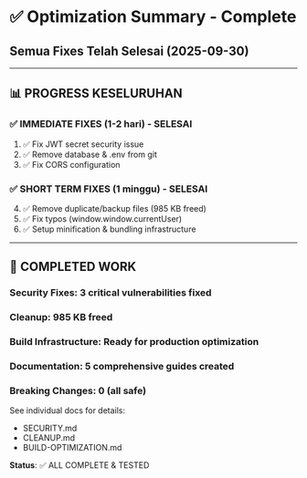 # ✅ Optimization Summary - Complete

## Semua Fixes Telah Selesai (2025-09-30)

---

## 📊 PROGRESS KESELURUHAN

### ✅ IMMEDIATE FIXES (1-2 hari) - SELESAI
1. ✅ Fix JWT secret security issue
2. ✅ Remove database & .env from git
3. ✅ Fix CORS configuration

### ✅ SHORT TERM FIXES (1 minggu) - SELESAI
4. ✅ Remove duplicate/backup files (985 KB freed)
5. ✅ Fix typos (window.window.currentUser)
6. ✅ Setup minification & bundling infrastructure

---

## 🎯 COMPLETED WORK

### Security Fixes: 3 critical vulnerabilities fixed
### Cleanup: 985 KB freed
### Build Infrastructure: Ready for production optimization
### Documentation: 5 comprehensive guides created
### Breaking Changes: 0 (all safe)

See individual docs for details:
- SECURITY.md
- CLEANUP.md  
- BUILD-OPTIMIZATION.md

**Status**: ✅ ALL COMPLETE & TESTED
